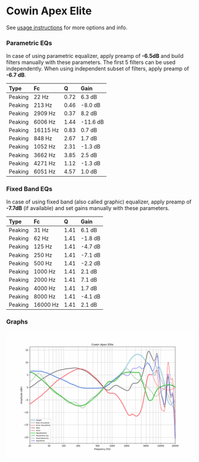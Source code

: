 # Cowin Apex Elite
See [usage instructions](https://github.com/jaakkopasanen/AutoEq#usage) for more options and info.

### Parametric EQs
In case of using parametric equalizer, apply preamp of **-6.5dB** and build filters manually
with these parameters. The first 5 filters can be used independently.
When using independent subset of filters, apply preamp of **-6.7 dB**.

| Type    | Fc       |    Q | Gain     |
|:--------|:---------|:-----|:---------|
| Peaking | 22 Hz    | 0.72 | 6.3 dB   |
| Peaking | 213 Hz   | 0.46 | -8.0 dB  |
| Peaking | 2909 Hz  | 0.37 | 8.2 dB   |
| Peaking | 6006 Hz  | 1.44 | -11.6 dB |
| Peaking | 16115 Hz | 0.83 | 0.7 dB   |
| Peaking | 848 Hz   | 2.67 | 1.7 dB   |
| Peaking | 1052 Hz  | 2.31 | -1.3 dB  |
| Peaking | 3662 Hz  | 3.85 | 2.5 dB   |
| Peaking | 4271 Hz  | 1.12 | -1.3 dB  |
| Peaking | 6051 Hz  | 4.57 | 1.0 dB   |

### Fixed Band EQs
In case of using fixed band (also called graphic) equalizer, apply preamp of **-7.7dB**
(if available) and set gains manually with these parameters.

| Type    | Fc       |    Q | Gain    |
|:--------|:---------|:-----|:--------|
| Peaking | 31 Hz    | 1.41 | 6.1 dB  |
| Peaking | 62 Hz    | 1.41 | -1.8 dB |
| Peaking | 125 Hz   | 1.41 | -4.7 dB |
| Peaking | 250 Hz   | 1.41 | -7.1 dB |
| Peaking | 500 Hz   | 1.41 | -2.2 dB |
| Peaking | 1000 Hz  | 1.41 | 2.1 dB  |
| Peaking | 2000 Hz  | 1.41 | 7.1 dB  |
| Peaking | 4000 Hz  | 1.41 | 1.7 dB  |
| Peaking | 8000 Hz  | 1.41 | -4.1 dB |
| Peaking | 16000 Hz | 1.41 | 2.1 dB  |

### Graphs
![](./Cowin%20Apex%20Elite.png)